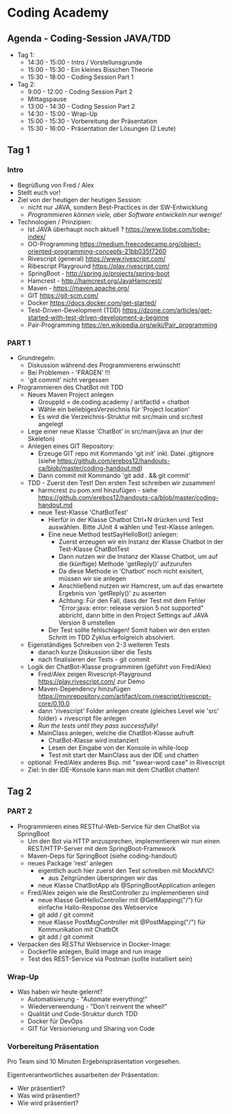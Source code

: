 # Coding Academy


## Agenda - Coding-Session JAVA/TDD

* Tag 1:
     * 14:30 - 15:00 - Intro / Vorstellunsgrunde
     * 15:00 - 15:30 - Ein kleines Bisschen Theorie
     * 15:30 - 18:00 - Coding Session Part 1
* Tag 2:
     * 9:00 - 12:00 - Coding Session Part 2
     * Mittagspause
     * 13:00 - 14:30 - Coding Session Part 2
     * 14:30 - 15:00 - Wrap-Up
     * 15:00 - 15:30 - Vorbereitung der Präsentation
     * 15:30 - 16:00 - Präsentation der Lösungen (2 Leute)

## Tag 1
### Intro

- Begrüßung von Fred / Alex
- Stellt euch vor!
- Ziel von der heutigen der heutigen Session:
   - nicht nur JAVA, sondern Best-Practices in der SW-Entwicklung
   - *Programmieren können viele, aber Software entwickeln nur wenige!*
- Technologien / Prinzipien:
   - Ist JAVA überhaupt noch aktuell ? https://www.tiobe.com/tiobe-index/
   - OO-Programming https://medium.freecodecamp.org/object-oriented-programming-concepts-21bb035f7260
   - Rivescript (general) https://www.rivescript.com/
   - Ribescript Playground https://play.rivescript.com/
   - SpringBoot - http://spring.io/projects/spring-boot
   - Hamcrest - http://hamcrest.org/JavaHamcrest/
   - Maven - https://maven.apache.org/
   - GIT https://git-scm.com/
   - Docker https://docs.docker.com/get-started/
   - Test-Driven-Development (TDD) https://dzone.com/articles/get-started-with-test-driven-development-a-beginne
   - Pair-Programming https://en.wikipedia.org/wiki/Pair_programming



### PART 1
- Grundregeln:
   * Diskussion während des Programmierens erwünscht!
   * Bei Problemen - 'FRAGEN' !!!
   * 'git commit' nicht vergessen
- Programmieren des ChatBot mit TDD
   * Neues Maven Project anlegen
      * GrouppId = de.coding.academy / artifactId = chatbot
      * Wähle ein beliebigesVerzeichnis für 'Project location'
      * Es wird die Verzeichnis-Struktur mit src/main und src/test angelegt
   * Lege einer neue Klasse 'ChatBot' in src/main/java an (nur der Skeleton)
   * Anlegen eines GIT Repository:
      * Erzeuge GIT repo mit Kommando 'git init' inkl. Datei .gitignore (siehe https://github.com/erebos12/handouts-ca/blob/master/coding-handout.md)
      * Dann commit mit Kommando 'git add . && git commit'
   * TDD - Zuerst den Test! Den ersten Test schreiben wir zusammen!
      * harmcrest zu pom.xml hinzufügen - siehe https://github.com/erebos12/handouts-ca/blob/master/coding-handout.md
      * neue Test-Klasse 'ChatBotTest'
         * Hierfür in der Klasse Chatbot Ctrl+N drücken und Test auswählen. Bitte JUnit 4 wählen und Test-Klasse anlegen.
         * Eine neue Method testSayHelloBot() anlegen:
             * Zuerst erzeugen wir ein Instanz der Klasse Chatbot in der Test-Klasse ChatBotTest
             * Dann nutzen wir die Instanz der Klasse Chatbot, um auf die (künftige) Methode 'getReply()' aufzurufen
             * Da diese Methode in 'Chatbot' noch nicht exisitert, müssen wir sie anlegen
             * Anschließend nutzen wir Hamcrest, um auf das erwartete Ergebnis von 'getReply()' zu asserten
             * Achtung: Für den Fall, dass der Test mit dem Fehler "Error:java: error: release version 5 not supported" abbricht, dann bitte in den Project Settings auf JAVA Version 8 umstellen
         * Der Test sollte fehlschlagen! Somit haben wir den ersten Schritt im TDD Zyklus erfolgreich absolviert.
   * Eigenständiges Schreiben von 2-3 weiteren Tests
      * danach kurze Diskussion über die Tests
      * nach finalisieren der Tests - git commit
   * Logik der ChatBot-Klasse programmiren (geführt von Fred/Alex)
      * Fred/Alex zeigen Rivescript-Playground https://play.rivescript.com/ zur Demo
      * Maven-Dependency hinzufügen https://mvnrepository.com/artifact/com.rivescript/rivescript-core/0.10.0
      * dann 'rivescript' Folder anlegen create (gleiches Level wie 'src' folder) + rivescript file anlegen
      * *Run the tests until they pass successfully!*
      * MainClass anlegen, welche die ChatBot-Klasse aufruft
         * ChatBot-Klasse wird instanziert
         * Lesen der Eingabe von der Konsole in while-loop
         * Test mit start der MainClass aus der IDE und chatten
   * optional: Fred/Alex anderes Bsp. mit "swear-word case" in Rivescript
   * Ziel: In der IDE-Konsole kann man mit dem ChatBot chatten!

## Tag 2
### PART 2
- Programmieren eines RESTful-Web-Service für den ChatBot via SpringBoot
  * Um den Bot via HTTP anzusprechen, implementieren wir nun einen REST/HTTP-Server mit dem SpringBoot-Framework
  * Maven-Deps für SpringBoot (siehe coding-handout)
  * neues Package 'rest' anlegen
     * eigentlich auch hier zuerst den Test schreiben mit MockMVC!
        * aus Zeitgründen überspringen wir das
     * neue Klasse ChatBotApp als @SpringBootApplication anlegen
  * Fred/Alex zeigen wie die RestController zu implementieren sind
     * neue Klasse GetHelloController mit @GetMapping("/") für einfache Hallo-Response des Webservice
     * git add / git commit
     * neue Klasse PostMsgController mit @PostMapping("/") für Kommunikation mit ChatbOt
     * git add / git commit
- Verpacken des RESTful Webservice in Docker-Image:
  * Dockerfile anlegen, Build image and run image
  * Test des REST-Service via Postman (sollte installiert sein)

### Wrap-Up
- Was haben wir heute gelernt?
  - Automatisierung - "Automate everything!"
  - Wiederverwendung - "Don't reinvent the wheel!"
  - Qualität und Code-Struktur durch TDD
  - Docker für DevOps
  - GIT für Versionierung und Sharing von Code

### Vorbereitung Präsentation
Pro Team sind 10 Minuten Ergebnispräsentation vorgesehen.

Eigentverantwortliches ausarbeiten der Präsentation:
- Wer präsentiert?
- Was wird präsentiert?
- Wie wird präsentiert?

